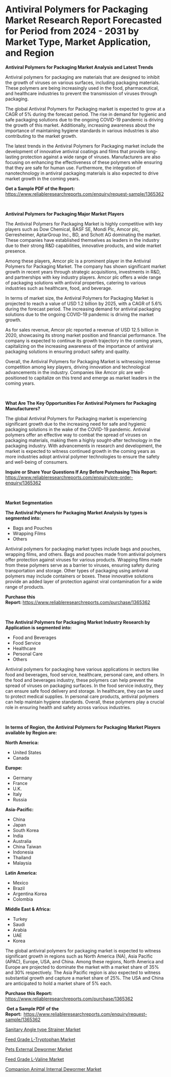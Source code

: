 <p><h1>Antiviral Polymers for Packaging Market Research Report Forecasted for Period from 2024 -  2031 by Market Type, Market Application, and Region</h1></p><p><strong>Antiviral Polymers for Packaging Market Analysis and Latest Trends</strong></p>
<p><p>Antiviral polymers for packaging are materials that are designed to inhibit the growth of viruses on various surfaces, including packaging materials. These polymers are being increasingly used in the food, pharmaceutical, and healthcare industries to prevent the transmission of viruses through packaging.</p><p>The global Antiviral Polymers for Packaging market is expected to grow at a CAGR of 5% during the forecast period. The rise in demand for hygienic and safe packaging solutions due to the ongoing COVID-19 pandemic is driving the growth of this market. Additionally, increasing awareness about the importance of maintaining hygiene standards in various industries is also contributing to the market growth.</p><p>The latest trends in the Antiviral Polymers for Packaging market include the development of innovative antiviral coatings and films that provide long-lasting protection against a wide range of viruses. Manufacturers are also focusing on enhancing the effectiveness of these polymers while ensuring that they are safe for human use. Furthermore, the integration of nanotechnology in antiviral packaging materials is also expected to drive market growth in the coming years.</p></p>
<p><strong>Get a Sample PDF of the Report:&nbsp;</strong> <a href="https://www.reliableresearchreports.com/enquiry/request-sample/1365362">https://www.reliableresearchreports.com/enquiry/request-sample/1365362</a></p>
<p>&nbsp;</p>
<p><strong>Antiviral Polymers for Packaging Major Market Players</strong></p>
<p><p>The Antiviral Polymers for Packaging Market is highly competitive with key players such as Dow Chemical, BASF SE, Mondi Plc, Amcor plc, Gerresheimer, AptarGroup Inc., BD, and Schott AG dominating the market. These companies have established themselves as leaders in the industry due to their strong R&D capabilities, innovative products, and wide market presence.</p><p>Among these players, Amcor plc is a prominent player in the Antiviral Polymers for Packaging Market. The company has shown significant market growth in recent years through strategic acquisitions, investments in R&D, and partnerships with key industry players. Amcor plc offers a wide range of packaging solutions with antiviral properties, catering to various industries such as healthcare, food, and beverage.</p><p>In terms of market size, the Antiviral Polymers for Packaging Market is projected to reach a value of USD 1.2 billion by 2025, with a CAGR of 5.6% during the forecast period. The increasing demand for antiviral packaging solutions due to the ongoing COVID-19 pandemic is driving the market growth.</p><p>As for sales revenue, Amcor plc reported a revenue of USD 12.5 billion in 2020, showcasing its strong market position and financial performance. The company is expected to continue its growth trajectory in the coming years, capitalizing on the increasing awareness of the importance of antiviral packaging solutions in ensuring product safety and quality.</p><p>Overall, the Antiviral Polymers for Packaging Market is witnessing intense competition among key players, driving innovation and technological advancements in the industry. Companies like Amcor plc are well-positioned to capitalize on this trend and emerge as market leaders in the coming years.</p></p>
<p>&nbsp;</p>
<p><strong>What Are The Key Opportunities For Antiviral Polymers for Packaging Manufacturers?</strong></p>
<p><p>The global Antiviral Polymers for Packaging market is experiencing significant growth due to the increasing need for safe and hygienic packaging solutions in the wake of the COVID-19 pandemic. Antiviral polymers offer an effective way to combat the spread of viruses on packaging materials, making them a highly sought-after technology in the packaging industry. With advancements in research and development, the market is expected to witness continued growth in the coming years as more industries adopt antiviral polymer technologies to ensure the safety and well-being of consumers.</p></p>
<p><strong>Inquire or Share Your Questions If Any Before Purchasing This Report:</strong> <a href="https://www.reliableresearchreports.com/enquiry/pre-order-enquiry/1365362">https://www.reliableresearchreports.com/enquiry/pre-order-enquiry/1365362</a></p>
<p>&nbsp;</p>
<p><strong>Market Segmentation</strong></p>
<p><strong>The Antiviral Polymers for Packaging Market Analysis by types is segmented into:</strong></p>
<p><ul><li>Bags and Pouches</li><li>Wrapping Films</li><li>Others</li></ul></p>
<p><p>Antiviral polymers for packaging market types include bags and pouches, wrapping films, and others. Bags and pouches made from antiviral polymers offer protection against viruses for various products. Wrapping films made from these polymers serve as a barrier to viruses, ensuring safety during transportation and storage. Other types of packaging using antiviral polymers may include containers or boxes. These innovative solutions provide an added layer of protection against viral contamination for a wide range of products.</p></p>
<p><strong>Purchase this Report:&nbsp;</strong><a href="https://www.reliableresearchreports.com/purchase/1365362">https://www.reliableresearchreports.com/purchase/1365362</a></p>
<p>&nbsp;</p>
<p><strong>The Antiviral Polymers for Packaging Market Industry Research by Application is segmented into:</strong></p>
<p><ul><li>Food and Beverages</li><li>Food Service</li><li>Healthcare</li><li>Personal Care</li><li>Others</li></ul></p>
<p><p>Antiviral polymers for packaging have various applications in sectors like food and beverages, food service, healthcare, personal care, and others. In the food and beverages industry, these polymers can help prevent the spread of viruses on packaging surfaces. In the food service industry, they can ensure safe food delivery and storage. In healthcare, they can be used to protect medical supplies. In personal care products, antiviral polymers can help maintain hygiene standards. Overall, these polymers play a crucial role in ensuring health and safety across various industries.</p></p>
<p>&nbsp;</p>
<p><strong>In terms of Region, the Antiviral Polymers for Packaging Market Players available by Region are:</strong></p>
<p>
    <p> <strong> North America: </strong>
        <ul>
            <li>United States</li>
            <li>Canada</li>
        </ul>
        </p> 
    <p> <strong> Europe: </strong>
        <ul>
            <li>Germany</li>
            <li>France</li>
            <li>U.K.</li>
            <li>Italy</li>
            <li>Russia</li>
        </ul>
        </p> 
    <p> <strong> Asia-Pacific: </strong>
        <ul>
            <li>China</li>
            <li>Japan</li>
            <li>South Korea</li>
            <li>India</li>
            <li>Australia</li>
            <li>China Taiwan</li>
            <li>Indonesia</li>
            <li>Thailand</li>
            <li>Malaysia</li>
        </ul>
        </p> 
    <p> <strong> Latin America: </strong>
        <ul>
            <li>Mexico</li>
            <li>Brazil</li>
            <li>Argentina Korea</li>
            <li>Colombia</li>
        </ul>
        </p> 
    <p> <strong> Middle East & Africa: </strong>
        <ul>
            <li>Turkey</li>
            <li>Saudi</li>
            <li>Arabia</li>
            <li>UAE</li>
            <li>Korea</li>
        </ul>
    </p>
    </p>
<p><p>The global antiviral polymers for packaging market is expected to witness significant growth in regions such as North America (NA), Asia Pacific (APAC), Europe, USA, and China. Among these regions, North America and Europe are projected to dominate the market with a market share of 35% and 30% respectively. The Asia Pacific region is also expected to witness substantial growth and capture a market share of 25%. The USA and China are anticipated to hold a market share of 5% each.</p></p>
<p><strong>Purchase this Report: </strong><a href="https://www.reliableresearchreports.com/purchase/1365362">https://www.reliableresearchreports.com/purchase/1365362</a></p>
<p>&nbsp;<strong>Get a Sample PDF of the Report:&nbsp;&nbsp;</strong><a href="https://www.reliableresearchreports.com/enquiry/request-sample/1365362">https://www.reliableresearchreports.com/enquiry/request-sample/1365362</a></p>
<p><strong></strong></p>
<p><p><a href="https://medium.com/@ameliahaleyi77567/sanitary-angle-type-strainer-market-size-cagr-trends-2024-2030-7f798b1e0944">Sanitary Angle type Strainer Market</a></p><p><a href="https://github.com/laholand/Market-Research-Report-List-1/blob/main/feed-grade-l-tryptophan-market.md">Feed Grade L-Tryptophan Market</a></p><p><a href="https://issuu.com/reportprime-2/docs/pets-external-dewormer-market-size-2030.pptx">Pets External Dewormer Market</a></p><p><a href="https://github.com/jhcraigie/Market-Research-Report-List-1/blob/main/feed-grade-l-valine-market.md">Feed Grade L-Valine Market</a></p><p><a href="https://issuu.com/reportprime-2/docs/companion-animal-internal-dewormer-market-size-203">Companion Animal Internal Dewormer Market</a></p></p>